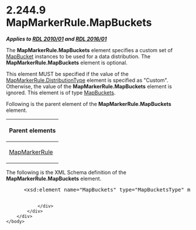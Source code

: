 <html dir="LTR" xmlns:mshelp="http://msdn.microsoft.com/mshelp" xmlns:ddue="http://ddue.schemas.microsoft.com/authoring/2003/5" xmlns:xlink="http://www.w3.org/1999/xlink" xmlns:tool="http://www.microsoft.com/tooltip">
    <head>
        <meta http-equiv="Content-Type" content="text/html; CHARSET=utf-8"></meta>
        <meta name="save" content="history"></meta>
        <title>2.244.9 MapMarkerRule.MapBuckets</title>
        <xml>
            <mshelp:toctitle title="2.244.9 MapMarkerRule.MapBuckets"></mshelp:toctitle>
            <mshelp:rltitle title="[MS-RDL]: MapMarkerRule.MapBuckets"></mshelp:rltitle>
            <mshelp:keyword index="A" term="c65e400c-ea10-4670-92cf-ee444ffbeee6"></mshelp:keyword>
            <mshelp:attr name="DCSext.ContentType" value="open specification"></mshelp:attr>
            <mshelp:attr name="AssetID" value="c65e400c-ea10-4670-92cf-ee444ffbeee6"></mshelp:attr>
            <mshelp:attr name="TopicType" value="kbRef"></mshelp:attr>
            <mshelp:attr name="DCSext.Title" value="[MS-RDL]: MapMarkerRule.MapBuckets" />
        </xml>
    </head>
    <body>
        <div id="header">
            <h1 class="heading">2.244.9 MapMarkerRule.MapBuckets</h1>
        </div>
        <div id="mainSection">
            <div id="mainBody">
                <div id="allHistory" class="saveHistory"></div>
                <div id="sectionSection0" class="section" name="collapseableSection">
                    

<p><b><i>Applies to </i></b><a href="3428e690-a348-4ec7-8a6a-8efb42d2cdee.md"><b><i>RDL 2010/01</i></b></a><b><i>
and </i></b><a href="52ce3983-2bfc-4e72-9359-42aaf5fe4509.md"><b><i>RDL 2016/01</i></b></a></p>

<p>The <b>MapMarkerRule.MapBuckets</b> element specifies a
custom set of <a href="ef18140f-3267-4bb8-9df6-0fe220aabcdb.md">MapBucket</a>
instances to be used for a data distribution. The <b>MapMarkerRule.MapBuckets</b>
element is optional. </p>

<p>This element MUST be specified if the value of the <a href="b9bcd0f9-9f84-4827-b079-09cf6795e44b.md">MapMarkerRule.DistributionType</a>
element is specified as &quot;Custom&quot;. Otherwise, the value of the <b>MapMarkerRule.MapBuckets</b>
element is ignored. This element is of type <a href="95175148-e772-42ef-8c4d-c5a8a7135124.md">MapBuckets</a>.</p>

<p>Following is the parent element of the <b>MapMarkerRule.MapBuckets</b>
element.</p>

<table>
 <thead>
  <tr>
   <th>
   <p>Parent elements</p>
   </th>
  </tr>
 </thead>
 <tr>
  <td>
  <p><a href="b7f81f81-be65-4bc2-8571-213ed55f2a92.md">MapMarkerRule</a></p>
  </td>
 </tr>
</table>

<p>The following is the XML Schema definition of the <b>MapMarkerRule.MapBuckets</b>
element.</p>

<dl>
<dd>
<div><pre> &lt;xsd:element name=&quot;MapBuckets&quot; type=&quot;MapBucketsType&quot; minOccurs=&quot;0&quot; /&gt;
  
</pre></div>
</dd></dl>


                </div>
            </div>
        </div>
    </body>
</html>